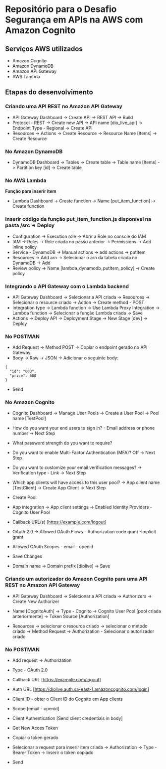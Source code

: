# Repositório para o Desafio Segurança em APIs na AWS com Amazon Cognito
## Serviços AWS utilizados  
* Amazon Cognito  
* Amazon DynamoDB  
* Amazon API Gateway  
* AWS Lambda

## Etapas do desenvolvimento
### Criando uma API REST no Amazon API Gateway  
* API Gateway Dashboard -> Create API -> REST API -> Build  
* Protocol - REST -> Create new API -> API name [dio_live_api] -> Endpoint Type - Regional -> Create API  
* Resources -> Actions -> Create Resource -> Resource Name [Items] -> Create Resource  
### No Amazon DynamoDB
* DynamoDB Dashboard -> Tables -> Create table -> Table name [Items] -> Partition key [id] -> Create table
### No AWS Lambda
**Função para inserir item**
* Lambda Dashboard -> Create function -> Name [put_item_function] -> Create function
### Inserir código da função put_item_function.js disponível na pasta /src -> Deploy
* Configuration -> Execution role -> Abrir a Role no console do IAM
* IAM -> Roles -> Role criada no passo anterior -> Permissions -> Add inline policy
* Service - DynamoDB -> Manual actions -> add actions -> putItem
* Resources -> Add arn -> Selecionar o arn da tabela criada no DynamoDB -> Add
* Review policy -> Name [lambda_dynamodb_putItem_policy] -> Create policy
### Integrando o API Gateway com o Lambda backend
* API Gateway Dashboard -> Selecionar a API criada -> Resources -> Selecionar o resource criado -> Action -> Create method - POST
* Integration type -> Lambda function -> Use Lambda Proxy Integration -> Lambda function -> Selecionar a função Lambda criada -> Save
* Actions -> Deploy API -> Deployment Stage -> New Stage [dev] -> Deploy
### No POSTMAN
* Add Request -> Method POST -> Copiar o endpoint gerado no API Gateway
* Body -> Raw -> JSON -> Adicionar o seguinte body:
```
{
  "id": "003",
  "price": 600
}
```
* Send
### No Amazon Cognito
* Cognito Dashboard -> Manage User Pools -> Create a User Pool -> Pool name [TestPool]

* How do you want your end users to sign in? - Email address or phone number -> Next Step

* What password strength do you want to require?

* Do you want to enable Multi-Factor Authentication (MFA)? Off -> Next Step

* Do you want to customize your email verification messages? -> Verification type - Link -> Next Step

* Which app clients will have access to this user pool? -> App client name [TestClient] -> Create App Client -> Next Step

* Create Pool

* App integration -> App client settings -> Enabled Identity Providers - Cognito User Pool

* Callback URL(s) [https://example.com/logout]

* OAuth 2.0 -> Allowed OAuth Flows - Authorization code grant -Implicit grant

* Allowed OAuth Scopes - email - openid

* Save Changes

* Domain name -> Domain prefix [diolive] -> Save

### Criando um autorizador do Amazon Cognito para uma API REST no Amazon API Gateway
* API Gateway Dashboard -> Selecionar a API criada -> Authorizers -> Create New Authorizer

* Name [CognitoAuth] -> Type - Cognito -> Cognito User Pool [pool criada anteriormente] -> Token Source [Authorization]

* Resources -> selecionar o resource criado -> selecionar o método criado -> Method Request -> Authorization - Selecionar o autorizador criado

### No POSTMAN
* Add request -> Authorization

* Type - OAuth 2.0

* Callback URL [https://example.com/logout]

* Auth URL [https://diolive.auth.sa-east-1.amazoncognito.com/login]

* Client ID - obter o Client ID do Cognito em App clients

* Scope [email - openid]

* Client Authentication [Send client credentials in body]

* Get New Acces Token

* Copiar o token gerado

* Selecionar a request para inserir item criada -> Authorization -> Type - Bearer Token -> Inserir o token copiado

* Send
